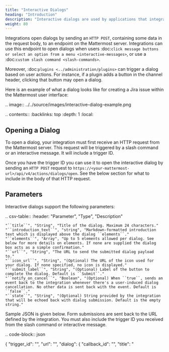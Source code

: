 ```yaml
---
title: "Interactive Dialogs"
heading: "Introduction"
description: "Interactive dialogs are used by applications that integrate with the Mattermost server. They are a method for integrations to receive some form-styled input from users and have that input submitted back to the integration. Use them to gather structured information from the end user to perform an action or a request."
weight: 80
---
```



Integrations open dialogs by sending an ``HTTP POST``, containing some data in the request body, to an endpoint on the Mattermost server. Integrations can use this endpoint to open dialogs when users :doc:`click message buttons or select an option from a menu <interactive-messages>`, or use a :doc:`custom slash command <slash-commands>`.

Moreover, :doc:`plugins <../administration/plugins>` can trigger a dialog based on user actions. For instance, if a plugin adds a button in the channel header, clicking that button may open a dialog.

Here is an example of what a dialog looks like for creating a Jira issue within the Mattermost user interface:

.. image:: ../../source/images/interactive-dialog-example.png

.. contents::
  :backlinks: top
  :depth: 1
  :local:

Opening a Dialog
----------------

To open a dialog, your integration must first receive an HTTP request from the Mattermost server. This request will be triggered by a slash command or an interactive message. It will include a trigger ID.

Once you have the trigger ID you can use it to open the interactive dialog by sending an ``HTTP POST`` request to ``https://<your-mattermost-url>/api/v4/actions/dialogs/open``. See the below section for what to include in the body of that HTTP request.

Parameters
----------

Interactive dialogs support the following parameters:

.. csv-table::
    :header: "Parameter", "Type", "Description"

    "``title``", "String", "Title of the dialog. Maximum 24 characters."
    "``introduction_text``", "string", "Markdown-formatted introduction text which is displayed above the dialog ``elements``."
    "``elements``", "Array", "Up to 5 elements allowed per dialog. See below for more details on elements. If none are supplied the dialog box acts as a simple confirmation."
    "``url``", "String", "The URL to send the submitted dialog payload to."
    "``icon_url``", "String", "(Optional) The URL of the icon used for your dialog. If none specified, no icon is displayed."
    "``submit_label``", "String", "(Optional) Label of the button to complete the dialog. Default is ``Submit``."
    "``notify_on_cancel``", "Boolean", "(Optional) When ``true``, sends an event back to the integration whenever there's a user-induced dialog cancellation. No other data is sent back with the event. Default is ``false``."
    "``state``", "String", "(Optional) String provided by the integration that will be echoed back with dialog submission. Default is the empty string."

Sample JSON is given below. Form submissions are sent back to the URL defined by the integration. You must also include the trigger ID you received from the slash command or interactive message.

.. code-block:: json

  {
      "trigger_id": "<unique ID generated by the server>",
      "url": "<URL to send the submitted request to>",
      "dialog": {
          "callback_id": "<ID specified by the integration to identify the request>",
          "title": "<title of the dialog>",
          "introduction_text": "<Text describing the dialog box content>",
          "elements": ["<Array of UI elements to display in the dialog>"],
          "submit_label": "<label of the button to complete the dialog>",
          "notify_on_cancel": false,
          "state": "<string provided by the integration that will be echoed back with dialog submission>",
      }
  }

Elements
--------

Each dialog supports elements for users to enter information.

- ``text``: Single-line plain text field. Use this for inputs such as names, email addresses, or phone numbers.
- ``textarea``: Multi-line plain text field. Use this field when the answer is expected to be longer than 150 characters.
- ``select``: Message menu. Use this for pre-selected choices. Can either be static menus or dynamic menus generated from users and Public channels of the system. For more information on message menus, see :doc:`the documentation <interactive-messages>`.
- ``bool``: Checkbox option. Use this for binary selection.
- ``radio``: Radio button option. Use this to quickly select an option from pre-selected choices.

Each element is required by default, otherwise the client will return an error as shown below. Note that the error message will appear below the help text, if one is specified. To make an element optional, set the field ``"optional": "true"``.

.. image:: ../../source/images/interactive-dialog-error.png

Text elements
^^^^^^^^^^^^^

Text elements are single-line plain text fields. Below is an example of a ``text`` element that asks for an email address.

.. image:: ../../source/images/interactive-dialog-text.png

.. code-block:: json

  {
    "display_name": "Email",
    "name": "email",
    "type": "text",
    "subtype": "email",
    "placeholder": "placeholder@example.com"
  }

There is an optional ``"subtype": "email"`` field in the above example, which specifies the keyboard layout used on mobile. For this example, the email keypad is shown to the user given the subtype is set to ``email``.

The full list of supported fields is included below:

.. csv-table::
    :header: "Field", "Type", "Description"

    "``display_name``", "String", "Display name of the field shown to the user in the dialog. Maximum 24 characters."
    "``name``", "String", "Name of the field element used by the integration. Maximum 300 characters. You should use unique ``name`` fields in the same dialog."
    "``type``", "String", "Set this value to ``text`` for a text element."
    "``subtype``", "String", "(Optional) One of ``text``, ``email``, ``number``, ``password`` (as of v5.14), ``tel``, or ``url``. Default is ``text``. Use this to set which keypad is presented to users on mobile when entering the field."
    "``min_length``", "Integer", "(Optional) Minimum input length allowed for an element. Default is 0."
    "``max_length``", "Integer", "(Optional) Maximum input length allowed for an element. Default is 150. If you expect the input to be greater 150 characters, consider using a ``textarea`` type element instead."
    "``optional``", "Boolean", "(Optional) Set to ``true`` if this form element is not required. Default is ``false``."
    "``help_text``", "String", "(Optional) Set help text for this form element. Maximum 150 characters."
    "``default``", "String", "(Optional) Set a default value for this form element. Maximum 150 characters."
    "``placeholder``", "String", "(Optional) A string displayed to help guide users in completing the element. Maximum 150 characters."
    
Textarea elements
^^^^^^^^^^^^^^^^^

Textarea elements are multi-line plain text fields. A sample JSON is provided below:

.. code-block:: json

  {
    "display_name": "Ticket Description",
    "name": "ticket_description",
    "type": "textarea",
    "help_text": "Provide description for your ticket."
  }

The maximum length for a ``textarea`` is 3,000 characters.

The list of supported fields is the same as for the ``textarea`` type element.

.. csv-table::
    :header: "Field", "Type", "Description"

    "``display_name``", "String", "Display name of the field shown to the user in the dialog. Maximum 24 characters."
    "``name``", "String", "Name of the field element used by the integration. Maximum 300 characters. You should use unique ``name`` fields in the same dialog."
    "``type``", "String", "Set this value to ``textarea`` for a textarea element."
    "``subtype``", "String", "(Optional) One of ``text``, ``email``, ``number``, ``tel``, or ``url``. Default is ``text``. Use this to set which keypad is presented to users on mobile when entering the field."
    "``min_length``", "Integer", "(Optional) Minimum input length allowed for an element. Default is 0."
    "``max_length``", "Integer", "(Optional) Maximum input length allowed for an element. Default is 3,000."
    "``optional``", "Boolean", "(Optional) Set to ``true`` if this form element is not required. Default is ``false``."
    "``help_text``", "String", "(Optional) Set help text for this form element. Maximum 150 characters."
    "``default``", "String", "(Optional) Set a default value for this form element. Maximum 3,000 characters."
    "``placeholder``", "String", "(Optional) A string displayed to help guide users in completing the element. Maximum 3,000 characters."

Select elements
^^^^^^^^^^^^^^^^^^^^^^^

Select elements are message menus that allow users to select one predefined option from a list. Below is an example of a ``select`` element that asks for one of three different options.

.. image:: ../../source/images/interactive-dialog-select.png

.. image:: ../../source/images/interactive-dialog-select-menu.png

.. code-block:: json

  {
    "display_name": "Option Selector",
    "name": "options",
    "type": "select",
    "options": [
       {
         "text": "Option1",
         "value": "opt1"
       },
       {
         "text": "Option2",
         "value": "opt2"
       },
       {
         "text": "Option3",
         "value": "opt3"
       }
     ]
  }

Note that the JSON payload for ``select`` type elements matches :doc:`interactive message menus <interactive-messages>`.

The ``select`` element can also be generated dynamically from users and channels of the system.

For users, use:

.. code-block:: json

  {
    "display_name": "Assignee",
    "name": "assignee",
    "type": "select",
    "data_source": "users"
  }

and for Public channels, use:

.. code-block:: json

  {
    "display_name": "Post this message to",
    "name": "channel",
    "type": "select",
    "data_source": "channels"
  }

The list of supported fields for the ``select`` type element is included below:

.. csv-table::
    :header: "Field", "Type", "Description"

    "``display_name``", "String", "Display name of the field shown to the user in the dialog. Maximum 24 characters."
    "``name``", "String", "Name of the field element used by the integration. Maximum 300 characters. You should use unique ``name`` fields in the same dialog."
    "``type``", "String", "Set this value to ``select`` for a ``select`` element."
    "``data_source``", "String", "(Optional) One of ``users``, or ``channels``. If none specified, assumes a manual list of options is provided by the integration."
    "``options``", "Array", "(Optional) An array of options for the select element. Not applicable for ``users`` or ``channels`` data sources."
    "``optional``", "Boolean", "(Optional) Set to ``true`` if this form element is not required. Default is ``false``."
    "``help_text``", "String", "(Optional) Set help text for this form element. Maximum 150 characters."
    "``default``", "String", "(Optional) Set a default value for this form element. Maximum 3,000 characters."
    "``placeholder``", "String", "(Optional) A string displayed to help guide users in completing the element. Maximum 3,000 characters."

Checkbox element
^^^^^^^^^^^^^^^^

From Mattermost v5.16 you can use ``checkbox`` elements. It looks like a plain text field with a checkbox to be selected. Below is an example of a ``checkbox`` element that asks for meeting feedback.

.. image:: ../../source/images/interactive-dialog-bool.png

.. code-block:: json

  {
    "display_name": "Can you please select below",
    "placeholder": "The meeting was helpful.",
    "name": "meeting_input",
    "type": "bool",
  }

The full list of supported fields is included below:

.. csv-table::
    :header: "Field", "Type", "Description"

    "``display_name``", "String", "Display name of the field shown to the user in the dialog. Maximum 24 characters."
    "``name``", "String", "Name of the field element used by the integration. Maximum 300 characters. You should use unique ``name`` fields in the same dialog."
    "``type``", "String", "Set this value to ``bool`` for a checkbox element."
    "``optional``", "Boolean", "(Optional) Set to ``true`` if this form element is not required. Default is ``false``."
    "``help_text``", "String", "(Optional) Set help text for this form element. Maximum 150 characters."
    "``default``", "String", "(Optional) Set a default value for this form element. ``true`` or ``false``."
    "``placeholder``", "String", "(Optional) A string displayed to include a label besides the checkbox. Maximum 150 characters."
    

Radio element
^^^^^^^^^^^^^

From Mattermost v5.16 you can use ``radio`` elements. It looks like a plain text field with a radio button to be selected. Below is an example of a ``radio`` element that asks for a department.

.. image:: ../../source/images/interactive-dialog-radio.png

.. code-block:: json

  {
    "display_name": "Which department do you work in?",
    "name": "department",
    "type": "radio",
    "options": [
      {
        "text": "Engineering",
        "value": "engineering"
      },
      {
        "text": "Sales",
        "value": "sales"
      },
      {
        "text": "Administration",
        "value": "administration"
      }
    ],
    "help_text": "Please indicate your department as of January 1.",
    "default": "engineering"
  }

The full list of supported fields are included below:

.. csv-table::
    :header: "Field", "Type", "Description"

    "``display_name``", "String", "Display name of the field shown to the user in the dialog. Maximum 24 characters."
    "``name``", "String", "Name of the field element used by the integration. Maximum 300 characters. You should use unique ``name`` fields in the same dialog."
    "``type``", "String", "Set this value to ``radio`` for a radio element."
    "``options``", "Array", "(Optional) An array of options for the radio element."
    "``help_text``", "String", "(Optional) Set help text for this form element. Maximum 150 characters."
    "``default``", "String", "(Optional) Set a default value for this form element."


Dialog submission
-----------------

When a user submits a dialog, Mattermost will perform client-side input validation to make sure:

  - All required fields are filled.
  - All formats are correct (e.g. email, telephone number, etc.).

The submission payload sent to the integration is:

.. code-block:: json

  {
      "type": "dialog_submission",
      "callback_id": "<callback ID provided by the integration>",
      "state": "<state provided by the integration>", 
      "user_id": "<user ID of the user who submitted the dialog>",
      "channel_id": "<channel ID the user was in when submitting the dialog>",
      "team_id": "<team ID the user was on when submitting the dialog>",
      "submission": {
          "some_element_name": "<value of that element>",
          "some_other_element": "<value of some other element>"
      },
      "cancelled": false
  }

Optionally, the dialog can send an event back to the integration if ``notify_on_cancel`` parameter is set to ``true``. If this happens, ``cancelled`` will be set to ``true`` on the above payload, and ``submission`` will be empty.

Moreover, Mattermost also allows the integration itself to perform input validation. This can be done by responding to the dialog submission request with a JSON body containing an ``errors`` field. The ``errors`` field can contain a JSON object, mapping input field names to string error messages you would like to display to the user. For example, if you have a field named ``num_between_0_and_10``, you can enforce the user to enter a number between 0 and 10 by returning the following response body if the condition isn't satisfied:

.. code-block:: json

  {"errors": {"num_between_0_and_10": "Enter a number between 0 and 10."}}

The integration may also return a generic error message to the user that is not attached to a specific field. This can be done by responding to the dialog submission request with a JSON body containing an ``error`` field. The ``error`` field should contain a string with the error message to display to the user. For example, if a server-side error occurs, you can return a message explaining it:

.. code-block:: json

  {"error": "Failed to fetch additional data. Please try again."}

Support for generic error messages was added in Mattermost v5.18.

Finally, once the request is submitted, we recommend that the integration responds with a system message or an ephemeral message confirming the submission. This should be a separate request back to Mattermost once the service has received and responded to a submission request from a dialog. This can be done either via `the REST API <https://api.mattermost.com/#tag/posts%2Fpaths%2F~1posts~1ephemeral%2Fpost>`_, or via the `Plugin API <https://developers.mattermost.com/extend/plugins/server/reference/#API.SendEphemeralPost>`_ if you're developing a plugin.

.. note::

  If the dialog is closed by clicking **Cancel** or **X**, no data will be submitted. If a user clicks away from the dialog, the dialog won’t close. This is to prevent accidentally losing any answers they've made to an unsubmitted dialog.

Example
-------

Below is a full example of a JSON payload that creates an interactive dialog in Mattermost:

.. code-block:: json

  {
     "trigger_id":"nbt1dxzqwpn6by14sfs66ganhc",
     "url":"http://localhost:5000/dialog_submit",
     "dialog":{
        "callback_id":"somecallbackid",
        "title":"Test Title",
        "icon_url":"https://mattermost.org/wp-content/uploads/2016/04/icon.png",
        "elements":[
           {
              "display_name":"Display Name",
              "name":"realname",
              "type":"text",
              "subtype":"",
              "default":"default text",
              "placeholder":"placeholder",
              "help_text":"This a regular input in an interactive dialog triggered by a test integration.",
              "optional":false,
              "min_length":0,
              "max_length":0,
              "data_source":"",
              "options":null
           },
           {
              "display_name":"Email",
              "name":"someemail",
              "type":"text",
              "subtype":"email",
              "default":"",
              "placeholder":"placeholder@bladekick.com",
              "help_text":"This a regular email input in an interactive dialog triggered by a test integration.",
              "optional":false,
              "min_length":0,
              "max_length":0,
              "data_source":"",
              "options":null
           },
           {
              "display_name":"Number",
              "name":"somenumber",
              "type":"text",
              "subtype":"number",
              "default":"",
              "placeholder":"",
              "help_text":"",
              "optional":false,
              "min_length":0,
              "max_length":0,
              "data_source":"",
              "options":null
           },
           {
              "display_name":"Display Name Long Text Area",
              "name":"realnametextarea",
              "type":"textarea",
              "subtype":"",
              "default":"",
              "placeholder":"placeholder",
              "help_text":"",
              "optional":true,
              "min_length":5,
              "max_length":100,
              "data_source":"",
              "options":null
           },
           {
              "display_name":"User Selector",
              "name":"someuserselector",
              "type":"select",
              "subtype":"",
              "default":"",
              "placeholder":"Select a user...",
              "help_text":"",
              "optional":false,
              "min_length":0,
              "max_length":0,
              "data_source":"users",
              "options":null
           },
           {
              "display_name":"Channel Selector",
              "name":"somechannelselector",
              "type":"select",
              "subtype":"",
              "default":"",
              "placeholder":"Select a channel...",
              "help_text":"Choose a channel from the list.",
              "optional":true,
              "min_length":0,
              "max_length":0,
              "data_source":"channels",
              "options":null
           },
           {
              "display_name":"Option Selector",
              "name":"someoptionselector",
              "type":"select",
              "subtype":"",
              "default":"",
              "placeholder":"Select an option...",
              "help_text":"",
              "optional":false,
              "min_length":0,
              "max_length":0,
              "data_source":"",
              "options":[
                 {
                    "text":"Option1",
                    "value":"opt1"
                 },
                 {
                    "text":"Option2",
                    "value":"opt2"
                 },
                 {
                    "text":"Option3",
                    "value":"opt3"
                 }
              ]
           }
        ],
        "submit_label":"Submit",
        "notify_on_cancel":true,
        "state":"somestate"
     }
  }

.. image:: ../../source/images/interactive-dialog-complete-example.png

Share your integration
-----------------------

If you've built an integration for Mattermost, please consider `sharing your work <https://mattermost.org/share-your-mattermost-projects/>`__ in our `app directory <https://integrations.mattermost.com/>`__.

The `app directory <https://integrations.mattermost.com/>`__ lists open source integrations developed by the Mattermost community and are available for download, customization and deployment to your private cloud or self-managed infrastructure.

Slack compatibility
--------------------

Like Slack, dialogs are triggered by an interactive message menu or button, or by a custom slash command. Additionally, Mattermost can trigger dialogs via plugins.

The schema for these objects is the same as Slack's, except for the following differences:

  - ``url`` field must be specified for Mattermost dialogs, which specifies where the request is sent to. In Slack, this is handled by specifying the URL within the Slack app that uses the dialog.
  - ``icon_url`` is an optional field to set the icon for Mattermost dialogs. In Slack, the dialogs use the icon set for the app that uses the dialog.
  - ``label`` in Slack dialogs is ``display_name`` in Mattermost dialogs for a more consistent naming convention with other integration types.
  - ``hint`` in Slack dialogs is ``help_text`` in Mattermost dialogs for a more consistent naming convention with other integration types.
  - ``value`` in Slack dialogs is ``default`` in Mattermost dialogs for a more consistent naming convention with other integration types.

Moreover, the JSON payload for ``select`` type elements matches :doc:`interactive message menus <interactive-messages>`.
